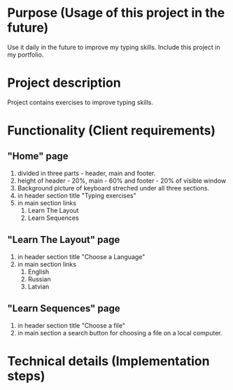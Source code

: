 # Purpose (Usage of this project in the future)
Use it daily in the future to improve my typing skills.
Include this project in my portfolio.

# Project description
Project contains exercises to improve typing skills.

# Functionality (Client requirements)
## "Home" page
<ol>
	<li>divided in three parts - header, main and footer.</li>
	<li>height of header - 20%, main - 60% and footer - 20% of visible window</li>
	<li>Background picture of keyboard streched under all three sections.</li>
	<li>in header section title "Typing exercises"</li>
	<li>in main section links
		<ol>
			<li>Learn The Layout</li>
			<li>Learn Sequences</li>
		</ol>
	</li>
</ol>

## "Learn The Layout" page
<ol>
	<li>in header section title "Choose a Language"</li>
	<li>in main section links
		<ol>
			<li>English</li>
			<li>Russian</li>
			<li>Latvian</li>
		</ol>
	</li>
</ol>

## "Learn Sequences" page
<ol>
	<li>in header section title "Choose a file"</li>
	<li>in main section a search button for choosing a file on a local computer.
</ol>

# Technical details (Implementation steps)
